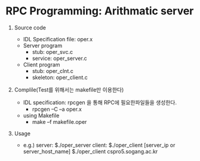 # RPC Programming: Arithmatic server

1. Source code
    - IDL Specification file: oper.x
    - Server program
        * stub: oper_svc.c
        * service: oper_server.c
    - Client program
        * stub: oper_clnt.c
        * skeleton: oper_client.c

2. Complile(Test를 위해서는 makefile만 이용한다)
	- IDL specification: rpcgen 을 통해 RPC에 필요한파일들을 생성한다.
		* rpcgen –C –a oper.x
    - using Makefile
        * make –f makefile.oper

3. Usage
	- e.g.) server: $./oper_server
            client: $./oper_client [server_ip or server_host_name]
                    $./oper_client cspro5.sogang.ac.kr
